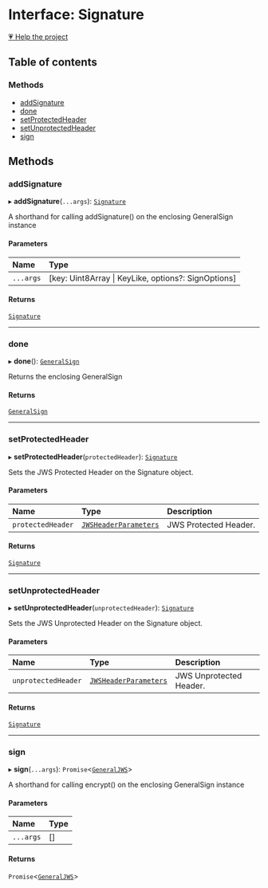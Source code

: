 # Interface: Signature

[💗 Help the project](https://github.com/sponsors/panva)

## Table of contents

### Methods

- [addSignature](jws_general_sign.Signature.md#addsignature)
- [done](jws_general_sign.Signature.md#done)
- [setProtectedHeader](jws_general_sign.Signature.md#setprotectedheader)
- [setUnprotectedHeader](jws_general_sign.Signature.md#setunprotectedheader)
- [sign](jws_general_sign.Signature.md#sign)

## Methods

### addSignature

▸ **addSignature**(`...args`): [`Signature`](jws_general_sign.Signature.md)

A shorthand for calling addSignature() on the enclosing GeneralSign instance

#### Parameters

| Name | Type |
| :------ | :------ |
| `...args` | [key: Uint8Array \| KeyLike, options?: SignOptions] |

#### Returns

[`Signature`](jws_general_sign.Signature.md)

___

### done

▸ **done**(): [`GeneralSign`](../classes/jws_general_sign.GeneralSign.md)

Returns the enclosing GeneralSign

#### Returns

[`GeneralSign`](../classes/jws_general_sign.GeneralSign.md)

___

### setProtectedHeader

▸ **setProtectedHeader**(`protectedHeader`): [`Signature`](jws_general_sign.Signature.md)

Sets the JWS Protected Header on the Signature object.

#### Parameters

| Name | Type | Description |
| :------ | :------ | :------ |
| `protectedHeader` | [`JWSHeaderParameters`](types.JWSHeaderParameters.md) | JWS Protected Header. |

#### Returns

[`Signature`](jws_general_sign.Signature.md)

___

### setUnprotectedHeader

▸ **setUnprotectedHeader**(`unprotectedHeader`): [`Signature`](jws_general_sign.Signature.md)

Sets the JWS Unprotected Header on the Signature object.

#### Parameters

| Name | Type | Description |
| :------ | :------ | :------ |
| `unprotectedHeader` | [`JWSHeaderParameters`](types.JWSHeaderParameters.md) | JWS Unprotected Header. |

#### Returns

[`Signature`](jws_general_sign.Signature.md)

___

### sign

▸ **sign**(`...args`): `Promise`<[`GeneralJWS`](types.GeneralJWS.md)\>

A shorthand for calling encrypt() on the enclosing GeneralSign instance

#### Parameters

| Name | Type |
| :------ | :------ |
| `...args` | [] |

#### Returns

`Promise`<[`GeneralJWS`](types.GeneralJWS.md)\>
